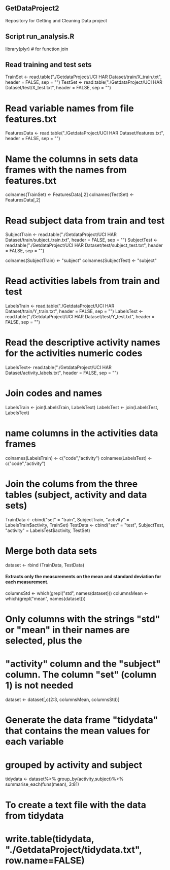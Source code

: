 ## GetDataProject2
Repository for Getting and Cleaning Data project
## Script run_analysis.R
library(plyr) # for function join
        
## Read training and test sets          
TrainSet <- read.table("./GetdataProject/UCI HAR Dataset/train/X_train.txt", header = FALSE, sep = "")
TestSet <- read.table("./GetdataProject/UCI HAR Dataset/test/X_test.txt", header = FALSE, sep = "")

# Read variable names from file features.txt
FeaturesData <- read.table("./GetdataProject/UCI HAR Dataset/features.txt", header = FALSE, sep = "")

# Name the columns in sets data frames with the names from features.txt                           
colnames(TrainSet) <- FeaturesData[,2]
colnames(TestSet) <- FeaturesData[,2]

# Read subject data from train and test
SubjectTrain <- read.table("./GetdataProject/UCI HAR Dataset/train/subject_train.txt", header = FALSE, sep = "")
SubjectTest <- read.table("./GetdataProject/UCI HAR Dataset/test/subject_test.txt", header = FALSE, sep = "")

colnames(SubjectTrain) <- "subject"
colnames(SubjectTest) <- "subject"

# Read activities labels from train and test
LabelsTrain <- read.table("./GetdataProject/UCI HAR Dataset/train/Y_train.txt", header = FALSE, sep = "")
LabelsTest <- read.table("./GetdataProject/UCI HAR Dataset/test/Y_test.txt", header = FALSE, sep = "")

# Read the descriptive activity names for the activities numeric codes
LabelsText<- read.table("./GetdataProject/UCI HAR Dataset/activity_labels.txt", header = FALSE, sep = "")

# Join codes and names
LabelsTrain <- join(LabelsTrain, LabelsText)
LabelsTest <- join(LabelsTest, LabelsText)

# name columns in the activities data frames
colnames(LabelsTrain) <- c("code","activity")
colnames(LabelsTest) <- c("code","activity")

# Join the colums from the three tables (subject, activity and data sets)
TrainData <- cbind("set" = "train", SubjectTrain, "activity" = LabelsTrain$activity, TrainSet)
TestData <- cbind("set" = "test", SubjectTest, "activity" = LabelsTest$activity, TestSet)

# Merge both data sets
dataset <- rbind (TrainData, TestData)

#### Extracts only the measurements on the mean and standard deviation for each measurement. 

columnsStd <- which(grepl("std", names(dataset)))
columnsMean <- which(grepl("mean", names(dataset)))

# Only columns with the strings "std" or "mean" in their names are selected, plus the 
# "activity" column and the "subject" column. The column "set" (column 1) is not needed
dataset <- dataset[,c(2:3, columnsMean, columnsStd)]

# Generate the data frame "tidydata" that contains the mean values for each variable 
# grouped by activity and subject
tidydata <- dataset%>%
        group_by(activity,subject)%>% 
        summarise_each(funs(mean), 3:81)

# To create a text file with the data from tidydata
# write.table(tidydata, "./GetdataProject/tidydata.txt", row.name=FALSE)

